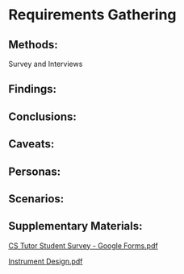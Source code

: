 # Requirements Gathering

## Methods:

Survey and Interviews

## Findings:

## Conclusions:

## Caveats:

## Personas:

## Scenarios:

## Supplementary Materials:

[CS Tutor Student Survey - Google Forms.pdf](CS.Tutor/artifacts/CS.Tutor.Student.Survey.-.Google.Forms.pdf)

[Instrument Design.pdf](../artifacts/Instrument.Design.pdf)
